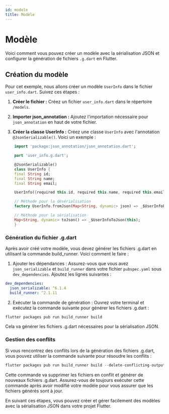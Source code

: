 ```yaml
---
id: modele
title: Modèle
---
```


# Modèle

Voici comment vous pouvez créer un modèle avec la sérialisation JSON et configurer la génération de fichiers `.g.dart` en Flutter.

## Création du modèle

Pour cet exemple, nous allons créer un modèle `UserInfo` dans le fichier `user_info.dart`. Suivez ces étapes :

1. **Créer le fichier :** Créez un fichier `user_info.dart` dans le répertoire `/models`.

2. **Importer json_annotation :** Ajoutez l'importation nécessaire pour `json_annotation` en haut de votre fichier.

3. **Créer la classe UserInfo :** Créez une classe `UserInfo` avec l'annotation `@JsonSerializable()`. Voici un exemple :
<!-- //TODO Mettre une image plutôt  -->
```dart
    import 'package:json_annotation/json_annotation.dart';

    part 'user_info.g.dart';

    @JsonSerializable()
    class UserInfo {
    final String id;
    final String name;
    final String email;

    UserInfo({required this.id, required this.name, required this.email});

    // Méthode pour la désérialisation
    factory UserInfo.fromJson(Map<String, dynamic> json) => _$UserInfoFromJson(json);

    // Méthode pour la sérialisation
    Map<String, dynamic> toJson() => _$UserInfoToJson(this);
    }
```

### Génération du fichier .g.dart
Après avoir créé votre modèle, vous devez générer les fichiers .g.dart en utilisant la commande build_runner. Voici comment le faire :

1. Ajouter les dépendances : Assurez-vous que vous avez `json_serializable` et `build_runner` dans votre fichier `pubspec.yaml` sous `dev_dependencies`. Ajoutez les lignes suivantes :
```yaml 
dev_dependencies:
  json_serializable: ^6.1.4
  build_runner: ^2.1.11
```
2. Exécuter la commande de génération : Ouvrez votre terminal et exécutez la commande suivante pour générer les fichiers .g.dart :
```bash 
flutter packages pub run build_runner build
```

Cela va générer les fichiers .g.dart nécessaires pour la sérialisation JSON.

### Gestion des conflits
Si vous rencontrez des conflits lors de la génération des fichiers .g.dart, vous pouvez utiliser la commande suivante pour résoudre les conflits :
``` dart 
flutter packages pub run build_runner build --delete-conflicting-outputs
```
Cette commande va supprimer les fichiers en conflit et générer de nouveaux fichiers .g.dart. Assurez-vous de toujours exécuter cette commande après avoir modifié votre modèle pour vous assurer que les fichiers générés sont à jour.

En suivant ces étapes, vous pouvez créer et gérer facilement des modèles avec la sérialisation JSON dans votre projet Flutter.